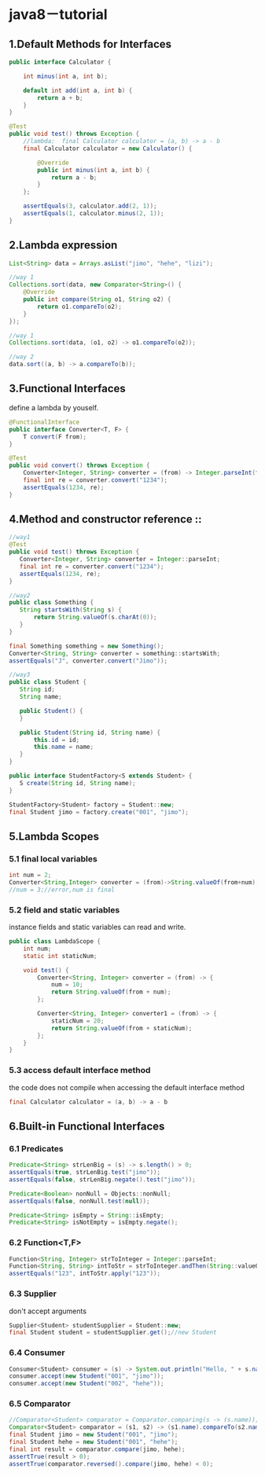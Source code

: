 # java8－tutorial

## 1.Default Methods for Interfaces
```java
public interface Calculator {

    int minus(int a, int b);

    default int add(int a, int b) {
        return a + b;
    }
}

@Test
public void test() throws Exception {
    //lambda:  final Calculator calculator = (a, b) -> a - b
    final Calculator calculator = new Calculator() {

        @Override
        public int minus(int a, int b) {
            return a - b;
        }
    };

    assertEquals(3, calculator.add(2, 1));
    assertEquals(1, calculator.minus(2, 1));
}
```
## 2.Lambda expression
```java
List<String> data = Arrays.asList("jimo", "hehe", "lizi");

//way 1
Collections.sort(data, new Comparator<String>() {
    @Override
    public int compare(String o1, String o2) {
        return o1.compareTo(o2);
    }
});

//way 1
Collections.sort(data, (o1, o2) -> o1.compareTo(o2));

//way 2
data.sort((a, b) -> a.compareTo(b));
```
## 3.Functional Interfaces
define a lambda by youself.
```java
@FunctionalInterface
public interface Converter<T, F> {
    T convert(F from);
}

@Test
public void convert() throws Exception {
    Converter<Integer, String> converter = (from) -> Integer.parseInt(from);
    final int re = converter.convert("1234");
    assertEquals(1234, re);
}
```
## 4.Method and constructor reference ::
 ```java
//way1
@Test
public void test() throws Exception {
    Converter<Integer, String> converter = Integer::parseInt;
    final int re = converter.convert("1234");
    assertEquals(1234, re);
}

//way2
public class Something {
    String startsWith(String s) {
        return String.valueOf(s.charAt(0));
    }
}

final Something something = new Something();
Converter<String, String> converter = something::startsWith;
assertEquals("J", converter.convert("Jimo"));

//way3
public class Student {
    String id;
    String name;

    public Student() {
    }

    public Student(String id, String name) {
        this.id = id;
        this.name = name;
    }
}

public interface StudentFactory<S extends Student> {
    S create(String id, String name);
}

StudentFactory<Student> factory = Student::new;
final Student jimo = factory.create("001", "jimo");
```
## 5.Lambda Scopes
### 5.1 final local variables
```java
int num = 2;
Converter<String,Integer> converter = (from)->String.valueOf(from+num); 
//num = 3;//error,num is final
```
### 5.2 field and static variables
instance fields and static variables can read and write.
```java
public class LambdaScope {
    int num;
    static int staticNum;

    void test() {
        Converter<String, Integer> converter = (from) -> {
            num = 10;
            return String.valueOf(from + num);
        };

        Converter<String, Integer> converter1 = (from) -> {
            staticNum = 20;
            return String.valueOf(from + staticNum);
        };
    }
}
```
### 5.3 access default interface method 
the code does not compile when accessing the default interface method 
```java
final Calculator calculator = (a, b) -> a - b
```
## 6.Built-in Functional Interfaces
### 6.1 Predicates
```java
Predicate<String> strLenBig = (s) -> s.length() > 0;
assertEquals(true, strLenBig.test("jimo"));
assertEquals(false, strLenBig.negate().test("jimo"));

Predicate<Boolean> nonNull = Objects::nonNull;
assertEquals(false, nonNull.test(null));

Predicate<String> isEmpty = String::isEmpty;
Predicate<String> isNotEmpty = isEmpty.negate();
```
### 6.2 Function<T,F>
```java
Function<String, Integer> strToInteger = Integer::parseInt;
Function<String, String> intToStr = strToInteger.andThen(String::valueOf);
assertEquals("123", intToStr.apply("123"));
```
### 6.3 Supplier<T>
don't accept arguments
```java
Supplier<Student> studentSupplier = Student::new;
final Student student = studentSupplier.get();//new Student
```
### 6.4 Consumer<T>
```java
Consumer<Student> consumer = (s) -> System.out.println("Hello, " + s.name);
consumer.accept(new Student("001", "jimo"));
consumer.accept(new Student("002", "hehe"));
```
### 6.5 Comparator
```java
//Comparator<Student> comparator = Comparator.comparing(s -> (s.name));
Comparator<Student> comparator = (s1, s2) -> (s1.name).compareTo(s2.name);
final Student jimo = new Student("001", "jimo");
final Student hehe = new Student("001", "hehe");
final int result = comparator.compare(jimo, hehe);
assertTrue(result > 0);
assertTrue(comparator.reversed().compare(jimo, hehe) < 0);
```

